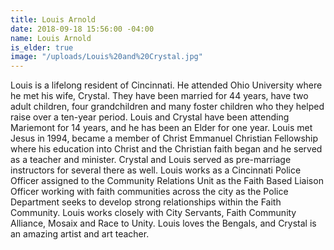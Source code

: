 ```yaml
---
title: Louis Arnold
date: 2018-09-18 15:56:00 -04:00
name: Louis Arnold
is_elder: true
image: "/uploads/Louis%20and%20Crystal.jpg"
---
```


Louis is a lifelong resident of Cincinnati. He attended Ohio University where he met his wife, Crystal. They have been married for 44 years, have two adult children, four grandchildren and many foster children who they helped raise over a ten-year period. Louis and Crystal have been attending Mariemont for 14 years, and he has been an Elder for one year. Louis met Jesus in 1994, became a member of Christ Emmanuel Christian Fellowship where his education into Christ and the Christian faith began and he served as a teacher and minister. Crystal and Louis served as pre-marriage instructors for several there as well. Louis works as a Cincinnati Police Officer assigned to the Community Relations Unit as the Faith Based Liaison Officer working with faith communities across the city as the Police Department seeks to develop strong relationships within the Faith Community. Louis works closely with City Servants, Faith Community Alliance, Mosaix and Race to Unity. Louis loves the Bengals, and Crystal is an amazing artist and art teacher.
